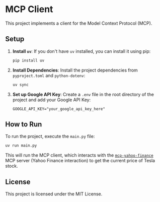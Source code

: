 # MCP Client

This project implements a client for the Model Context Protocol (MCP).

## Setup

1.  **Install `uv`**: If you don't have `uv` installed, you can install it using pip:
    ```bash
    pip install uv
    ```

2.  **Install Dependencies**: Install the project dependencies from `pyproject.toml` and `python-dotenv`:
    ```bash
    uv sync
    ```

3.  **Set up Google API Key**: Create a `.env` file in the root directory of the project and add your Google API Key:
    ```
    GOOGLE_API_KEY="your_google_api_key_here"
    ```

## How to Run

To run the project, execute the `main.py` file:

```bash
uv run main.py
```
This will run the MCP client, which interacts with the [`mcp-yahoo-finance`](https://pypi.org/project/mcp-yahoo-finance/) MCP server (Yahoo Finance interaction) to get the current price of Tesla stock.

## License

This project is licensed under the MIT License.
